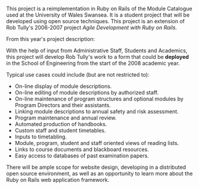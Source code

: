 This project is a reimplementation in Ruby on Rails of the Module Catalogue used at the University of Wales Swansea. It is a student project that will be developed using open source techniques. This project is an extension of Rob Tully's 2006-2007 project _Agile Development with Ruby on Rails_.

From this year's project description:

With the help of input from Administrative Staff, Students and Academics, this project will develop Rob Tully's work to a form that could be **deployed** in the School of Engineering from the start of the 2008 academic year.

Typical use cases could include (but are not restricted to):
  * On-line display of module descriptions.
  * On-line editing of module descriptions by authorized staff.
  * On-line maintenance of program structures and optional modules by Program Directors and   their assistants.
  * Linking module descriptions to annual safety and risk assessment.
  * Program maintenance and annual review.
  * Automated production of handbooks.
  * Custom staff and student timetables.
  * Inputs to timetabling.
  * Module, program, student and staff oriented views of reading lists.
  * Links to course documents and blackboard resources.
  * Easy access to databases of past examination papers.

There will be ample scope for website design, developing in a distributed open source environment, as well as an opportunity to learn more about the Ruby on Rails web application framework.
